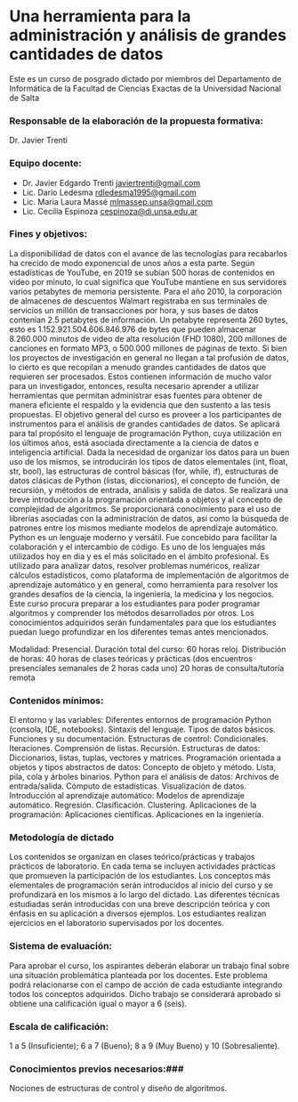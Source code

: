 # Una herramienta para la administración y análisis de grandes cantidades de datos #
Este es un curso de posgrado dictado por miembros del Departamento de Informática de la Facultad de Ciencias Exactas de la Universidad Nacional de Salta

### Responsable de la elaboración de la propuesta formativa: ### 
Dr. Javier Trenti

### Equipo docente: ###
* Dr. Javier Edgardo Trenti javiertrenti@gmail.com 
* Lic. Dario Ledesma rdledesma1995@gmail.com
* Lic. Maria Laura Massé mlmassep.unsa@gmail.com
* Lic. Cecilia Espinoza cespinoza@di.unsa.edu.ar


### Fines y objetivos: ### 
La disponibilidad de datos con el avance de las tecnologías para recabarlos ha crecido de modo exponencial de unos años a esta parte. 
Según estadísticas de YouTube, en 2019 se subían 500 horas de contenidos en video por minuto, lo cual significa que YouTube mantiene en sus servidores varios petabytes de memoria persistente.
Para el año 2010, la corporación de almacenes de descuentos Walmart registraba en sus terminales de servicios un millón de transacciones por hora, y sus bases de datos contenían 2.5 petabytes de información. 
Un petabyte representa 260 bytes, esto es 1.152.921.504.606.846.976 de bytes que pueden almacenar 8.260.000 minutos de video de alta resolución (FHD 1080), 200 millones de canciones en formato MP3, o 500.000 millones de páginas de texto.
Si bien los proyectos de investigación en general no llegan a tal profusión de datos, lo cierto es que recopilan a menudo grandes cantidades de datos que requieren ser procesados.
Estos contienen información de mucho valor para un investigador, entonces, resulta necesario aprender a utilizar herramientas que permitan administrar esas fuentes para obtener de manera eficiente el respaldo y la evidencia que den sustento a las tesis propuestas.
El objetivo general del curso es proveer a los participantes de instrumentos para el análisis de grandes cantidades de datos.
Se aplicará para tal propósito el lenguaje de programación Python, cuya utilización en los últimos años, está asociada directamente a la ciencia de datos e inteligencia artificial.
Dada la necesidad de organizar los datos para un buen uso de los mismos, se introducirán los tipos de datos elementales (int, float, str, bool), las estructuras de control básicas (for, while, if), estructuras de datos clásicas de Python (listas, diccionarios), el concepto de función, de recursión, y métodos de entrada, análisis y salida de datos. Se realizará una breve introducción a la programación orientada a objetos y al concepto de complejidad de algoritmos. Se proporcionará conocimiento para el uso de librerías asociadas con la administración de datos, así como la búsqueda de patrones entre los mismos mediante modelos de aprendizaje automático.
Python es un lenguaje moderno y versátil. Fue concebido para facilitar la colaboración y el intercambio de código. Es uno de los lenguajes más utilizados hoy en día y es el más solicitado en el ámbito profesional. Es utilizado para analizar datos, resolver problemas numéricos, realizar cálculos estadísticos, como plataforma de implementación de algoritmos de aprendizaje automático y en general, como herramienta para resolver los grandes desafíos de la ciencia, la ingeniería, la medicina y los negocios. Este curso procura preparar a los estudiantes para poder programar algoritmos y comprender los métodos desarrollados por otros. Los conocimientos adquiridos serán fundamentales para que los estudiantes puedan luego profundizar en los diferentes temas antes mencionados.

Modalidad: Presencial. 
Duración total del curso: 60 horas reloj. Distribución de horas: 
40 horas de clases teóricas y prácticas (dos encuentros presenciales semanales de 2 horas cada uno)
20 horas de consulta/tutoría remota

### Contenidos mínimos: ###
El entorno y las variables: Diferentes entornos de programación Python (consola, IDE, notebooks). Sintaxis del lenguaje. Tipos de datos básicos. Funciones y su documentación.
Estructuras de control: Condicionales. Iteraciones. Comprensión de listas. Recursión.
Estructuras de datos: Diccionarios, listas, tuplas, vectores y matrices.
Programación orientada a objetos y tipos abstractos de datos: Concepto de objeto y método. Lista, pila, cola y árboles binarios.
Python para el análisis de datos: Archivos de entrada/salida. Cómputo de estadísticas. Visualización de datos.
Introducción al aprendizaje automático: Modelos de aprendizaje automático. Regresión. Clasificación. Clustering.
Aplicaciones de la programación: Aplicaciones científicas. Aplicaciones en la ingeniería.

### Metodología de dictado ###
Los contenidos se organizan en clases teórico/prácticas y trabajos prácticos de laboratorio. En cada tema se incluyen actividades prácticas que promueven la participación de los estudiantes.
Los conceptos más elementales de programación serán introducidos al inicio del curso y se profundizará en los mismos a lo largo del dictado.
Las diferentes técnicas estudiadas serán introducidas con una breve descripción teórica y con énfasis en su aplicación a diversos ejemplos. 
Los estudiantes realizan ejercicios en el laboratorio supervisados por los docentes.

### Sistema de evaluación: ### 
Para aprobar el curso, los aspirantes deberán elaborar un trabajo final sobre una situación problemática planteada por los docentes. 
Este problema podrá relacionarse con el campo de acción de cada estudiante integrando todos los conceptos adquiridos.
Dicho trabajo se considerará aprobado si obtiene una calificación igual o mayor a 6 (seis).


### Escala de calificación: ###
1 a 5 (Insuficiente); 6 a 7 (Bueno); 8 a 9 (Muy Bueno) y 10 (Sobresaliente). 



### Conocimientos previos necesarios:### 
Nociones de estructuras de control y diseño de algoritmos.
